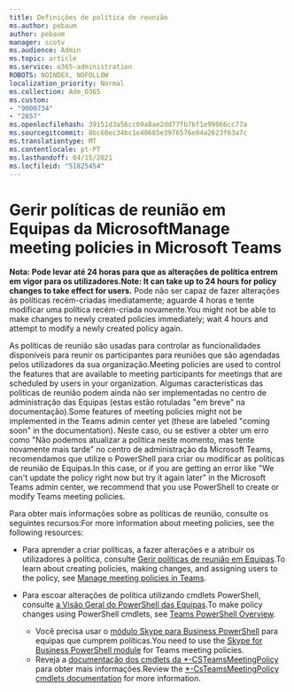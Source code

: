 ```yaml
---
title: Definições de política de reunião
ms.author: pebaum
author: pebaum
manager: scotv
ms.audience: Admin
ms.topic: article
ms.service: o365-administration
ROBOTS: NOINDEX, NOFOLLOW
localization_priority: Normal
ms.collection: Adm_O365
ms.custom:
- "9000734"
- "2657"
ms.openlocfilehash: 39151d3a56cc09a8ae2dd77fb7bf1e99066cc77a
ms.sourcegitcommit: 8bc60ec34bc1e40685e3976576e04a2623f63a7c
ms.translationtype: MT
ms.contentlocale: pt-PT
ms.lasthandoff: 04/15/2021
ms.locfileid: "51825454"
---
```

# <a name="manage-meeting-policies-in-microsoft-teams"></a><span data-ttu-id="d6020-102">Gerir políticas de reunião em Equipas da Microsoft</span><span class="sxs-lookup"><span data-stu-id="d6020-102">Manage meeting policies in Microsoft Teams</span></span>

<span data-ttu-id="d6020-103">**Nota: Pode levar até 24 horas para que as alterações de política entrem em vigor para os utilizadores.**</span><span class="sxs-lookup"><span data-stu-id="d6020-103">**Note: It can take up to 24 hours for policy changes to take effect for users.**</span></span> <span data-ttu-id="d6020-104">Pode não ser capaz de fazer alterações às políticas recém-criadas imediatamente; aguarde 4 horas e tente modificar uma política recém-criada novamente.</span><span class="sxs-lookup"><span data-stu-id="d6020-104">You might not be able to make changes to newly created policies immediately; wait 4 hours and attempt to modify a newly created policy again.</span></span>

<span data-ttu-id="d6020-105">As políticas de reunião são usadas para controlar as funcionalidades disponíveis para reunir os participantes para reuniões que são agendadas pelos utilizadores da sua organização.</span><span class="sxs-lookup"><span data-stu-id="d6020-105">Meeting policies are used to control the features that are available to meeting participants for meetings that are scheduled by users in your organization.</span></span> <span data-ttu-id="d6020-106">Algumas características das políticas de reunião podem ainda não ser implementadas no centro de administração das Equipas (estas estão rotuladas "em breve" na documentação).</span><span class="sxs-lookup"><span data-stu-id="d6020-106">Some features of meeting policies might not be implemented in the Teams admin center yet (these are labeled "coming soon" in the documentation).</span></span> <span data-ttu-id="d6020-107">Neste caso, ou se estiver a obter um erro como "Não podemos atualizar a política neste momento, mas tente novamente mais tarde" no centro de administração da Microsoft Teams, recomendamos que utilize o PowerShell para criar ou modificar as políticas de reunião de Equipas.</span><span class="sxs-lookup"><span data-stu-id="d6020-107">In this case, or if you are getting an error like "We can't update the policy right now but try it again later" in the Microsoft Teams admin center, we recommend that you use PowerShell to create or modify Teams meeting policies.</span></span> 

<span data-ttu-id="d6020-108">Para obter mais informações sobre as políticas de reunião, consulte os seguintes recursos:</span><span class="sxs-lookup"><span data-stu-id="d6020-108">For more information about meeting policies, see the following resources:</span></span>

- <span data-ttu-id="d6020-109">Para aprender a criar políticas, a fazer alterações e a atribuir os utilizadores à política, consulte [Gerir políticas de reunião em Equipas](https://docs.microsoft.com/microsoftteams/meeting-policies-in-teams).</span><span class="sxs-lookup"><span data-stu-id="d6020-109">To learn about creating policies, making changes, and assigning users to the policy, see [Manage meeting policies in Teams](https://docs.microsoft.com/microsoftteams/meeting-policies-in-teams).</span></span>

- <span data-ttu-id="d6020-110">Para escoar alterações de política utilizando cmdlets PowerShell, consulte [a Visão Geral do PowerShell das Equipas](https://docs.microsoft.com/microsoftteams/teams-powershell-overview).</span><span class="sxs-lookup"><span data-stu-id="d6020-110">To make policy changes using PowerShell cmdlets, see [Teams PowerShell Overview](https://docs.microsoft.com/microsoftteams/teams-powershell-overview).</span></span> 
    - <span data-ttu-id="d6020-111">Você precisa usar o [módulo Skype para Business PowerShell](https://docs.microsoft.com/skypeforbusiness/set-up-your-computer-for-windows-powershell/download-and-install-the-skype-for-business-online-connector) para equipas que cumprem políticas.</span><span class="sxs-lookup"><span data-stu-id="d6020-111">You need to use the [Skype for Business PowerShell module](https://docs.microsoft.com/skypeforbusiness/set-up-your-computer-for-windows-powershell/download-and-install-the-skype-for-business-online-connector) for Teams meeting policies.</span></span> 
    - <span data-ttu-id="d6020-112">Reveja a [documentação dos cmdlets da \*-CSTeamsMeetingPolicy](https://docs.microsoft.com/search/?search=CsTeamsMeetingPolicy&view=skype-ps) para obter mais informações.</span><span class="sxs-lookup"><span data-stu-id="d6020-112">Review the [\*-CsTeamsMeetingPolicy cmdlets documentation](https://docs.microsoft.com/search/?search=CsTeamsMeetingPolicy&view=skype-ps) for more information.</span></span>

